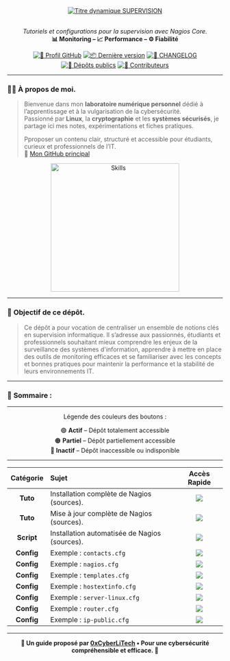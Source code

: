 <div align="center">
  
  <br></br>
  <a href="https://github.com/0xCyberLiTech">
    <img src="https://readme-typing-svg.herokuapp.com?font=JetBrains+Mono&size=50&duration=6000&pause=1000000000&color=FF0048&center=true&vCenter=true&width=1100&lines=%3ESUPERVISION_" alt="Titre dynamique SUPERVISION" />
  </a>
  <br></br>  
  
  <p align="center">
    <em>Tutoriels et configurations pour la supervision avec Nagios Core.</em><br>
    <b>📊 Monitoring – 📈 Performance – ⚙️ Fiabilité</b>
  </p>
  
  [![🔗 Profil GitHub](https://img.shields.io/badge/Profil-GitHub-181717?logo=github&style=flat-square)](https://github.com/0xCyberLiTech)
  [![📦 Dernière version](https://img.shields.io/github/v/release/0xCyberLiTech/Supervision?label=version&style=flat-square&color=blue)](https://github.com/0xCyberLiTech/Supervision/releases/latest)
  [![📄 CHANGELOG](https://img.shields.io/badge/📄%20Changelog-Nagios-blue?style=flat-square)](https://github.com/0xCyberLiTech/Nagios/blob/main/CHANGELOG.md)
  [![📂 Dépôts publics](https://img.shields.io/badge/Dépôts-publics-blue?style=flat-square)](https://github.com/0xCyberLiTech?tab=repositories)
  [![👥 Contributeurs](https://img.shields.io/badge/👥%20Contributeurs-cliquez%20ici-007ec6?style=flat-square)](https://github.com/0xCyberLiTech/Supervision/graphs/contributors)

</div>

---

### 👨‍💻 **À propos de moi.**

> Bienvenue dans mon **laboratoire numérique personnel** dédié à l’apprentissage et à la vulgarisation de la cybersécurité.  
> Passionné par **Linux**, la **cryptographie** et les **systèmes sécurisés**, je partage ici mes notes, expérimentations et fiches pratiques.  
>  
> Pproposer un contenu clair, structuré et accessible pour étudiants, curieux et professionnels de l’IT.  
> 🔗 [Mon GitHub principal](https://github.com/0xCyberLiTech)

<p align="center">
  <a href="https://github.com/0xCyberLiTech" target="_blank" rel="noopener">
    <img src="https://skillicons.dev/icons?i=linux,debian,bash,docker,nginx,git,vim" alt="Skills" alt="Logo techno" width="300">
  </a>
</p>

---

### 🎯 **Objectif de ce dépôt.**

> Ce dépôt a pour vocation de centraliser un ensemble de notions clés en supervision informatique. Il s’adresse aux passionnés, étudiants et professionnels souhaitant mieux comprendre les enjeux de la
> surveillance des systèmes d'information, apprendre à mettre en place des outils de monitoring efficaces et se familiariser avec les concepts et bonnes pratiques pour maintenir la performance et la stabilité de
> leurs environnements IT.

---

### 🧭 **Sommaire :**

---

<div align="center" style="margin-bottom: 10px;">

Légende des couleurs des boutons :

🟢 **Actif** – Dépôt totalement accessible  
🟠 **Partiel** – Dépôt partiellement accessible  
🔴 **Inactif** – Dépôt inaccessible ou indisponible

</div>

---

<div align="center">

| Catégorie | Sujet | Accès Rapide |
|:---:|:---|:---:|
| **Tuto** | Installation complète de Nagios (sources). | [<img src="https://img.shields.io/badge/EXPLORER-brightgreen?style=for-the-badge&logo=github&logoColor=white">](NAGIOS-Core-installation-depuis-les-sources.md) |
| **Tuto** | Mise à jour complète de Nagios (sources). | [<img src="https://img.shields.io/badge/EXPLORER-brightgreen?style=for-the-badge&logo=github&logoColor=white">](NAGIOS-Core-mise-a-jour-depuis-les-sources.md) |
| **Script** | Installation automatisée de Nagios (sources). | [<img src="https://img.shields.io/badge/EXPLORER-brightgreen?style=for-the-badge&logo=github&logoColor=white">](NAGIOS-Installation-automatisee-script.md) |
| **Config** | Exemple : `contacts.cfg` | [<img src="https://img.shields.io/badge/EXPLORER-brightgreen?style=for-the-badge&logo=github&logoColor=white">](NAGIOS-Exemple-contacts.cfg.md) |
| **Config** | Exemple : `nagios.cfg` | [<img src="https://img.shields.io/badge/EXPLORER-brightgreen?style=for-the-badge&logo=github&logoColor=white">](NAGIOS-Exemple-nagios.cfg.md) |
| **Config** | Exemple : `templates.cfg` | [<img src="https://img.shields.io/badge/EXPLORER-brightgreen?style=for-the-badge&logo=github&logoColor=white">](NAGIOS-Exemple-templates.cfg.md) |
| **Config** | Exemple : `hostextinfo.cfg` | [<img src="https://img.shields.io/badge/EXPLORER-brightgreen?style=for-the-badge&logo=github&logoColor=white">](NAGIOS-Exemple-hostextinfo.cfg.md) |
| **Config** | Exemple : `server-linux.cfg` | [<img src="https://img.shields.io/badge/EXPLORER-brightgreen?style=for-the-badge&logo=github&logoColor=white">](NAGIOS-Exemple-server-linux.cfg.md) |
| **Config** | Exemple : `router.cfg` | [<img src="https://img.shields.io/badge/EXPLORER-brightgreen?style=for-the-badge&logo=github&logoColor=white">](NAGIOS-Exemple-router.cfg.md) |
| **Config** | Exemple : `ip-public.cfg` | [<img src="https://img.shields.io/badge/EXPLORER-brightgreen?style=for-the-badge&logo=github&logoColor=white">](NAGIOS-Exemple-ip-public.cfg.md) |

</div>

---

<p align="center">
  <b>🔐 Un guide proposé par <a href="https://github.com/0xCyberLiTech">0xCyberLiTech</a> • Pour une cybersécurité compréhensible et efficace. 🔐</b>
</p>
